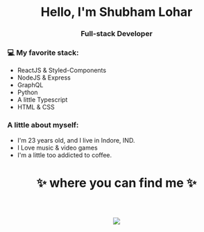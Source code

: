 <h1 align="center"> Hello, I'm Shubham Lohar </h1>
<h3 align="center">Full-stack Developer</h3>



### 💻 My favorite stack:
- ReactJS & Styled-Components
- NodeJS & Express
- GraphQL
- Python
- A little Typescript
- HTML & CSS

### A little about myself:
- I'm 23 years old, and I live in Indore, IND.
- I Love music & video games
- I'm a little too addicted to coffee.


<h1 align="center">
✨ where you can find me ✨
  
  <p align="center"><br/>
   <a href="https://www.linkedin.com/in/shubham-lohar-10a317206/">
    <img src="https://img.shields.io/badge/linkedin-shubham--lohar-blue">
  </a>
</p>
</h1>
